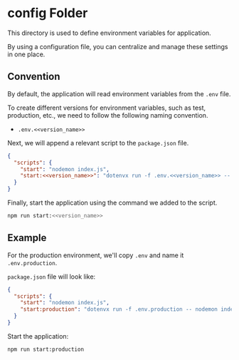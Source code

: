 # config Folder

This directory is used to define environment variables for application.

By using a configuration file, you can centralize and manage these settings in one place.

## Convention

By default, the application will read environment variables from the `.env` file.

To create different versions for environment variables, such as test, production, etc., we need to follow the following naming convention.

- `.env.<<version_name>>`

Next, we will append a relevant script to the `package.json` file.

```json
{
  "scripts": {
    "start": "nodemon index.js",
    "start:<<version_name>>": "dotenvx run -f .env.<<version_name>> -- nodemon index.js",
  }
}
```

Finally, start the application using the command we added to the script.

```bash
npm run start:<<version_name>>
```

## Example

For the production environment, we'll copy `.env` and name it `.env.production`.

`package.json` file will look like:

```json
{
  "scripts": {
    "start": "nodemon index.js",
    "start:production": "dotenvx run -f .env.production -- nodemon index.js",
  }
}
```

Start the application:

```bash
npm run start:production
```
